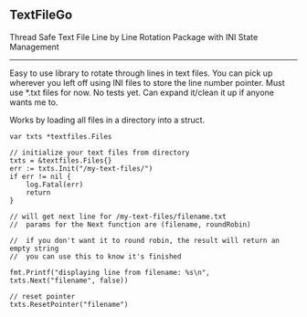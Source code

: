 ## TextFileGo

Thread Safe Text File Line by Line Rotation Package with INI State Management

---

Easy to use library to rotate through lines in text files. You can pick up wherever you left off using INI files to store the line number pointer. Must use \*.txt files for now. No tests yet. Can expand it/clean it up if anyone wants me to.

Works by loading all files in a directory into a struct.

```
var txts *textfiles.Files

// initialize your text files from directory
txts = &textfiles.Files{}
err := txts.Init("/my-text-files/")
if err != nil {
    log.Fatal(err)
    return
}

// will get next line for /my-text-files/filename.txt
//  params for the Next function are (filename, roundRobin)

//  if you don't want it to round robin, the result will return an empty string
//  you can use this to know it's finished

fmt.Printf("displaying line from filename: %s\n", txts.Next("filename", false))

// reset pointer
txts.ResetPointer("filename")
```
